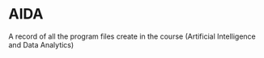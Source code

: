 # AIDA
A record of all the program files create in the course (Artificial Intelligence and Data Analytics)
